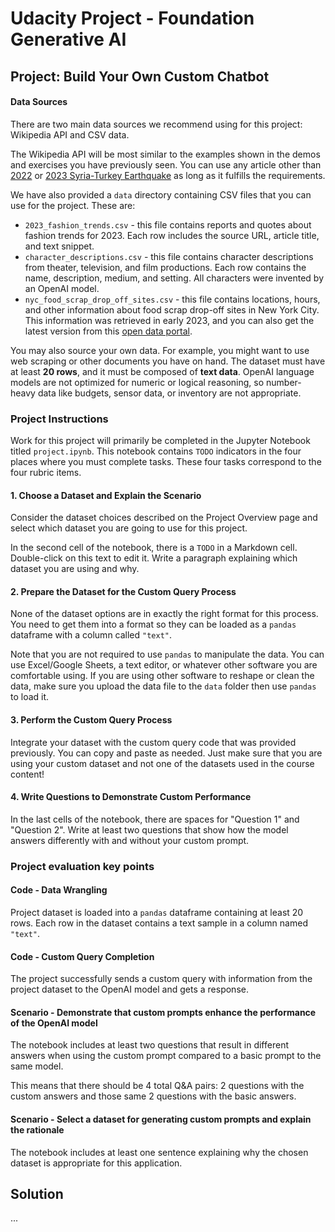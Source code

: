 # Udacity Project - Foundation Generative AI

## Project: Build Your Own Custom Chatbot

#### Data Sources

There are two main data sources we recommend using for this project: Wikipedia API and CSV data.

The Wikipedia API will be most similar to the examples shown in the demos and exercises you have previously seen. You can use any article other than [2022](https://en.wikipedia.org/wiki/2022) or [2023 Syria-Turkey Earthquake](https://en.wikipedia.org/wiki/2023_Turkey%E2%80%93Syria_earthquakes) as long as it fulfills the requirements.

We have also provided a ``data`` directory containing CSV files that you can use for the project. These are:

  * ``2023_fashion_trends.csv`` - this file contains reports and quotes about fashion trends for 2023. Each row includes the source URL, article title, and text snippet.
  * ``character_descriptions.csv`` - this file contains character descriptions from theater, television, and film productions. Each row contains the name, description, medium, and setting. All characters were invented by an OpenAI model.
  * ``nyc_food_scrap_drop_off_sites.csv`` - this file contains locations, hours, and other information about food scrap drop-off sites in New York City. This information was retrieved in early 2023, and you can also get the latest version from this [open data portal](https://dev.socrata.com/foundry/data.cityofnewyork.us/if26-z6xq).

You may also source your own data. For example, you might want to use web scraping or other documents you have on hand. The dataset must have at least **20 rows**, and it must be composed of **text data**. OpenAI language models are not optimized for numeric or logical reasoning, so number-heavy data like budgets, sensor data, or inventory are not appropriate.

### Project Instructions

Work for this project will primarily be completed in the Jupyter Notebook titled ``project.ipynb``. This notebook contains ``TODO`` indicators in the four places where you must complete tasks. These four tasks correspond to the four rubric items.

#### 1. Choose a Dataset and Explain the Scenario

Consider the dataset choices described on the Project Overview page and select which dataset you are going to use for this project.

In the second cell of the notebook, there is a ``TODO`` in a Markdown cell. Double-click on this text to edit it. Write a paragraph explaining which dataset you are using and why.

#### 2. Prepare the Dataset for the Custom Query Process

None of the dataset options are in exactly the right format for this process. You need to get them into a format so they can be loaded as a ``pandas`` dataframe with a column called ``"text"``.

Note that you are not required to use ``pandas`` to manipulate the data. You can use Excel/Google Sheets, a text editor, or whatever other software you are comfortable using. If you are using other software to reshape or clean the data, make sure you upload the data file to the ``data`` folder then use ``pandas`` to load it.

#### 3. Perform the Custom Query Process

Integrate your dataset with the custom query code that was provided previously. You can copy and paste as needed. Just make sure that you are using your custom dataset and not one of the datasets used in the course content!

#### 4. Write Questions to Demonstrate Custom Performance
In the last cells of the notebook, there are spaces for "Question 1" and "Question 2". Write at least two questions that show how the model answers differently with and without your custom prompt.

### Project evaluation key points

#### Code - Data Wrangling

Project dataset is loaded into a ``pandas`` dataframe containing at least 20 rows. Each row in the dataset contains a text sample in a column named ``"text"``.

#### Code - Custom Query Completion

The project successfully sends a custom query with information from the project dataset to the OpenAI model and gets a response.

#### Scenario - Demonstrate that custom prompts enhance the performance of the OpenAI model

The notebook includes at least two questions that result in different answers when using the custom prompt compared to a basic prompt to the same model.

This means that there should be 4 total Q&A pairs: 2 questions with the custom answers and those same 2 questions with the basic answers.

#### Scenario - Select a dataset for generating custom prompts and explain the rationale

The notebook includes at least one sentence explaining why the chosen dataset is appropriate for this application.

## Solution

...